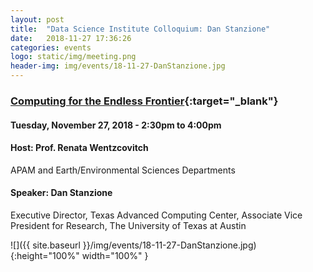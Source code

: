```yaml
---
layout: post
title:  "Data Science Institute Colloquium: Dan Stanzione"
date:   2018-11-27 17:36:26
categories: events
logo: static/img/meeting.png
header-img: img/events/18-11-27-DanStanzione.jpg
---
```


### [Computing for the Endless Frontier](https://industry.datascience.columbia.edu/event/data-science-institute-colloquium-dan-stanzione){:target="_blank"}

#### Tuesday, November 27, 2018 - 2:30pm to 4:00pm

#### Host: Prof. Renata Wentzcovitch
APAM and Earth/Environmental Sciences Departments

#### Speaker: Dan Stanzione 
Executive Director, Texas Advanced Computing Center, Associate Vice President for Research, The University of Texas at Austin

![]({{ site.baseurl }}/img/events/18-11-27-DanStanzione.jpg){:height="100%" width="100%" }